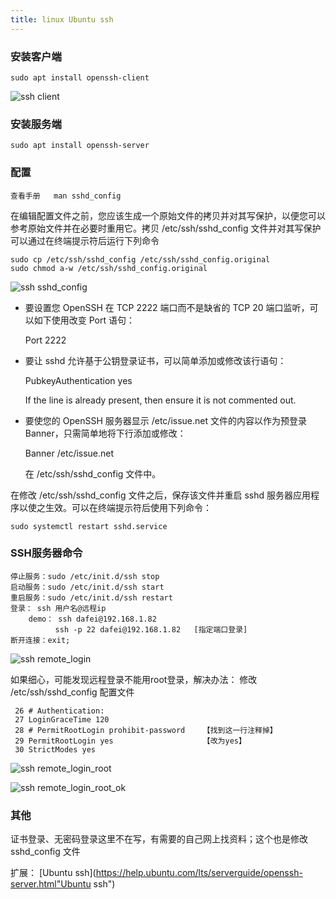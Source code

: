 ```yaml
---
title: linux Ubuntu ssh
---
```

### 安装客户端

```
sudo apt install openssh-client
```

![ssh client](/img/linux_command01_2017_1224/linux_ubuntu_ssh/ssh_client.png "ssh client")

### 安装服务端

```
sudo apt install openssh-server
```

### 配置

```
查看手册   man sshd_config
```

在编辑配置文件之前，您应该生成一个原始文件的拷贝并对其写保护，以便您可以参考原始文件并在必要时重用它。拷贝 /etc/ssh/sshd_config 文件并对其写保护可以通过在终端提示符后运行下列命令

```
sudo cp /etc/ssh/sshd_config /etc/ssh/sshd_config.original
sudo chmod a-w /etc/ssh/sshd_config.original
```

![ssh sshd_config](/img/linux_command01_2017_1224/linux_ubuntu_ssh/ssh_sshd_config.png "ssh sshd_config")

- 要设置您 OpenSSH 在 TCP 2222 端口而不是缺省的 TCP 20 端口监听，可以如下使用改变 Port 语句：

  Port 2222

- 要让 sshd 允许基于公钥登录证书，可以简单添加或修改该行语句：

  PubkeyAuthentication yes

  If the line is already present, then ensure it is not commented out.

- 要使您的 OpenSSH 服务器显示 /etc/issue.net 文件的内容以作为预登录 Banner，只需简单地将下行添加或修改：

  Banner /etc/issue.net

  在 /etc/ssh/sshd_config 文件中。

在修改 /etc/ssh/sshd_config 文件之后，保存该文件并重启 sshd 服务器应用程序以使之生效。可以在终端提示符后使用下列命令：

```
sudo systemctl restart sshd.service
```

### SSH服务器命令

```
停止服务：sudo /etc/init.d/ssh stop
启动服务：sudo /etc/init.d/ssh start
重启服务：sudo /etc/init.d/ssh restart
登录： ssh 用户名@远程ip
	demo： ssh dafei@192.168.1.82
		  ssh -p 22 dafei@192.168.1.82   [指定端口登录]
断开连接：exit;
```

![ssh remote_login](/img/linux_command01_2017_1224/linux_ubuntu_ssh/ssh_remote_login.png "ssh remote_login")

如果细心，可能发现远程登录不能用root登录，解决办法： 修改 /etc/ssh/sshd_config 配置文件

```
 26 # Authentication:
 27 LoginGraceTime 120
 28 # PermitRootLogin prohibit-password    【找到这一行注释掉】
 29 PermitRootLogin yes                    【改为yes】
 30 StrictModes yes

```

![ssh remote_login_root](/img/linux_command01_2017_1224/linux_ubuntu_ssh/ssh_remote_login_root.png "ssh remote_login_root")

![ssh remote_login_root_ok](/img/linux_command01_2017_1224/linux_ubuntu_ssh/ssh_remote_login_ok.png "ssh remote_login_root_ok")

### 其他

证书登录、无密码登录这里不在写，有需要的自己网上找资料；这个也是修改 sshd_config 文件

扩展：
 [Ubuntu ssh](https://help.ubuntu.com/lts/serverguide/openssh-server.html"Ubuntu ssh")





























